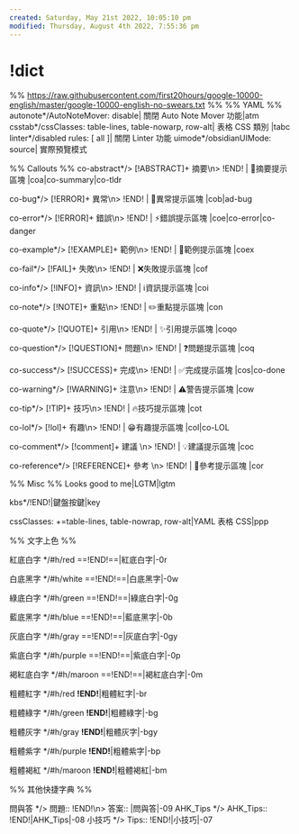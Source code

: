 ```yaml
---
created: Saturday, May 21st 2022, 10:05:10 pm
modified: Thursday, August 4th 2022, 7:55:36 pm
---
```


# !dict
%% https://raw.githubusercontent.com/first20hours/google-10000-english/master/google-10000-english-no-swears.txt %%
%% YAML %%
autonote*/AutoNoteMover: disable| 關閉 Auto Note Mover 功能|atm
csstab*/cssClasses: table-lines, table-nowarp, row-alt| 表格 CSS 類別 |tabc
linter*/disabled rules: [ all ]| 關閉 Linter 功能
uimode*/obsidianUIMode: source| 實際預覽模式


%% Callouts %%
co-abstract*/> [!ABSTRACT]+ 摘要\n> !END! | 📔摘要提示區塊  |coa|co-summary|co-tldr

co-bug*/> [!ERROR]+ 異常\n> !END! | 🐞異常提示區塊  |cob|ad-bug

co-error*/> [!ERROR]+ 錯誤\n> !END! | ⚡錯誤提示區塊  |coe|co-error|co-danger

co-example*/> [!EXAMPLE]+ 範例\n> !END! | 📑範例提示區塊  |coex

co-fail*/> [!FAIL]+ 失敗\n> !END! | ❌失敗提示區塊  |cof

co-info*/> [!INFO]+ 資訊\n> !END! | ℹ️資訊提示區塊  |coi

co-note*/> [!NOTE]+ 重點\n> !END! | ✏️重點提示區塊  |con

co-quote*/> [!QUOTE]+ 引用\n> !END! | ✨引用提示區塊  |coqo

co-question*/> [!QUESTION]+ 問題\n> !END! | ❓問題提示區塊  |coq

co-success*/> [!SUCCESS]+ 完成\n> !END! | ✅完成提示區塊  |cos|co-done

co-warning*/> [!WARNING]+ 注意\n> !END! | ⚠️警告提示區塊  |cow

co-tip*/> [!TIP]+ 技巧\n> !END! | 🔥技巧提示區塊  |cot

co-lol*/> [!lol]+ 有趣\n> !END! | 😁有趣提示區塊  |col|co-LOL

co-comment*/> [!comment]+ 建議 \n> !END! | 💡建議提示區塊  |coc

co-reference*/> [!REFERENCE]+ 參考 \n> !END! | 📖參考提示區塊  |cor

%% Misc %%
Looks good to me|LGTM|lgtm

kbs*/<span class="keybs">!END!</span>|鍵盤按鍵|key

cssClasses: +=table-lines, table-nowrap, row-alt|YAML 表格 CSS|ppp


%% 文字上色 %%

紅底白字 */#h/red ==!END!==|紅底白字|-0r

白底黑字 */#h/white ==!END!==|白底黑字|-0w

綠底白字 */#h/green ==!END!==|綠底白字|-0g

藍底黑字 */#h/blue ==!END!==|藍底黑字|-0b

灰底白字 */#h/gray ==!END!==|灰底白字|-0gy

紫底白字 */#h/purple ==!END!==|紫底白字|-0p

褐紅底白字 */#h/maroon ==!END!==|褐紅底白字|-0m

粗體紅字 */#h/red **!END!**|粗體紅字|-br

粗體綠字 */#h/green **!END!**|粗體綠字|-bg

粗體灰字 */#h/gray **!END!**|粗體灰字|-bgy

粗體紫字 */#h/purple **!END!**|粗體紫字|-bp

粗體褐紅 */#h/maroon **!END!**|粗體褐紅|-bm


%% 其他快捷字典 %%

問與答 */> 問題:: !END!\n> 答案:: |問與答|-09
AHK_Tips */> AHK_Tips:: !END!|AHK_Tips|-08
小技巧 */> Tips:: !END!|小技巧|-07